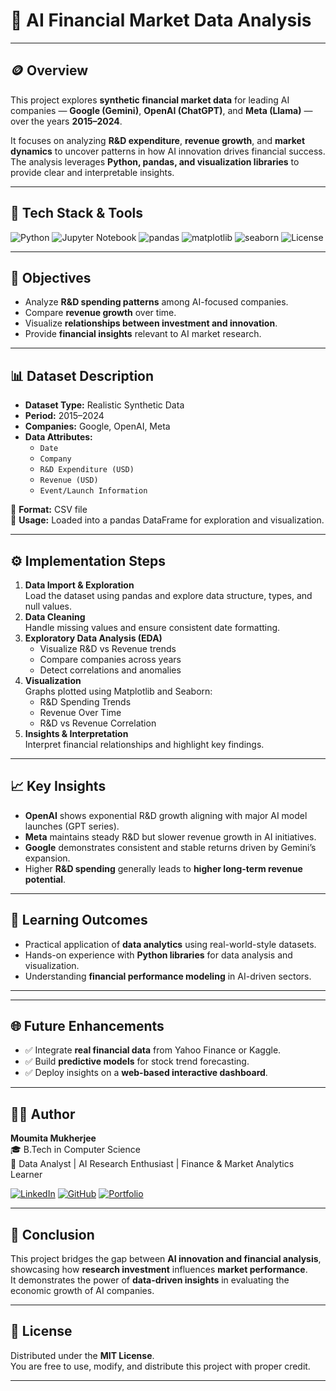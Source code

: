# 🧠 AI Financial Market Data Analysis

---

## 🪙 Overview
This project explores **synthetic financial market data** for leading AI companies — **Google (Gemini)**, **OpenAI (ChatGPT)**, and **Meta (Llama)** — over the years **2015–2024**.

It focuses on analyzing **R&D expenditure**, **revenue growth**, and **market dynamics** to uncover patterns in how AI innovation drives financial success.  
The analysis leverages **Python, pandas, and visualization libraries** to provide clear and interpretable insights.

---

## 🧩 Tech Stack & Tools

![Python](https://img.shields.io/badge/Python-3.8%2B-blue?logo=python)
![Jupyter Notebook](https://img.shields.io/badge/Jupyter-Notebook-orange?logo=jupyter)
![pandas](https://img.shields.io/badge/Library-pandas-yellow)
![matplotlib](https://img.shields.io/badge/Library-matplotlib-red)
![seaborn](https://img.shields.io/badge/Library-seaborn-lightblue)
![License](https://img.shields.io/badge/License-MIT-green)

---

## 🎯 Objectives
- Analyze **R&D spending patterns** among AI-focused companies.
- Compare **revenue growth** over time.
- Visualize **relationships between investment and innovation**.
- Provide **financial insights** relevant to AI market research.

---

## 📊 Dataset Description
- **Dataset Type:** Realistic Synthetic Data  
- **Period:** 2015–2024  
- **Companies:** Google, OpenAI, Meta  
- **Data Attributes:**
  - `Date`
  - `Company`
  - `R&D Expenditure (USD)`
  - `Revenue (USD)`
  - `Event/Launch Information`

📁 **Format:** CSV file  
📘 **Usage:** Loaded into a pandas DataFrame for exploration and visualization.

---

## ⚙️ Implementation Steps
1. **Data Import & Exploration**  
   Load the dataset using pandas and explore data structure, types, and null values.
2. **Data Cleaning**  
   Handle missing values and ensure consistent date formatting.
3. **Exploratory Data Analysis (EDA)**  
   - Visualize R&D vs Revenue trends  
   - Compare companies across years  
   - Detect correlations and anomalies
4. **Visualization**  
   Graphs plotted using Matplotlib and Seaborn:
   - R&D Spending Trends  
   - Revenue Over Time  
   - R&D vs Revenue Correlation
5. **Insights & Interpretation**  
   Interpret financial relationships and highlight key findings.

---

## 📈 Key Insights
- **OpenAI** shows exponential R&D growth aligning with major AI model launches (GPT series).  
- **Meta** maintains steady R&D but slower revenue growth in AI initiatives.  
- **Google** demonstrates consistent and stable returns driven by Gemini’s expansion.  
- Higher **R&D spending** generally leads to **higher long-term revenue potential**.

---

## 🧠 Learning Outcomes
- Practical application of **data analytics** using real-world-style datasets.  
- Hands-on experience with **Python libraries** for data analysis and visualization.  
- Understanding **financial performance modeling** in AI-driven sectors.

---


---

## 🌐 Future Enhancements
- ✅ Integrate **real financial data** from Yahoo Finance or Kaggle.  
- ✅ Build **predictive models** for stock trend forecasting.  
- ✅ Deploy insights on a **web-based interactive dashboard**.  

---

## 👩‍💻 Author
**Moumita Mukherjee**  
🎓 B.Tech in Computer Science  
💼 Data Analyst | AI Research Enthusiast | Finance & Market Analytics Learner  

[![LinkedIn](https://img.shields.io/badge/LinkedIn-Connect-blue?logo=linkedin)](https://www.linkedin.com/)
[![GitHub](https://img.shields.io/badge/GitHub-Follow-black?logo=github)](https://github.com/)
[![Portfolio](https://img.shields.io/badge/Portfolio-View-orange?logo=google-chrome)](https://moumita-mukherjee1234.github.io/Portfolio/)

---

## 🏁 Conclusion
This project bridges the gap between **AI innovation and financial analysis**, showcasing how **research investment** influences **market performance**.  
It demonstrates the power of **data-driven insights** in evaluating the economic growth of AI companies.

---

## 📜 License
Distributed under the **MIT License**.  
You are free to use, modify, and distribute this project with proper credit.

---

